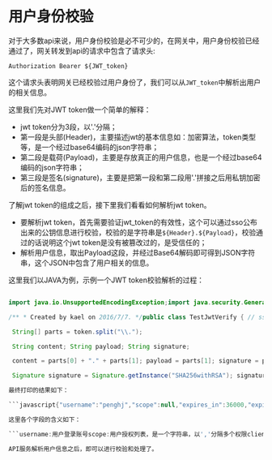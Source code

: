 # 用户身份校验

对于大多数api来说，用户身份校验是必不可少的，在网关中，用户身份校验已经通过了，网关转发到api的请求中包含了请求头:

```
Authorization Bearer ${JWT_token}
```

这个请求头表明网关已经校验过用户身份了，我们可以从`JWT_token`中解析出用户的相关信息。

这里我们先对JWT token做一个简单的解释：

* jwt token分为3段，以'.'分隔；
* 第一段是头部(Header)，主要描述jwt的基本信息如：加密算法，token类型等，是一个经过base64编码的json字符串；
* 第二段是载荷(Payload)，主要是存放真正的用户信息，也是一个经过base64编码的json字符串；
* 第三段是签名(signature)，主要是把第一段和第二段用'.'拼接之后用私钥加密后的签名信息。

了解jwt token的组成之后，接下里我们看看如何解析jwt token。

* 要解析jwt token，首先需要验证jwt_token的有效性，这个可以通过sso公布出来的公钥信息进行校验，校验的是字符串是`${Header}.${Payload}`，校验通过的话说明这个jwt token是没有被篡改过的，是受信任的；
* 解析用户信息，取出Payload这段，并经过Base64解码即可得到JSON字符串，这个JSON中包含了用户相关的信息。

这里我们以JAVA为例，示例一个JWT token校验解析的过程：


```java

import java.io.UnsupportedEncodingException;import java.security.GeneralSecurityException;import java.security.KeyFactory;import java.security.NoSuchAlgorithmException;import java.security.Signature;import java.security.interfaces.RSAPublicKey;import java.security.spec.InvalidKeySpecException;import java.security.spec.X509EncodedKeySpec;import java.util.Base64;

/** * Created by kael on 2016/7/7. */public class TestJwtVerify { // sso默认开放的公钥 static String publicKey = "MIGfMA0GCSqGSIb3DQEBAQUAA4GNADCBiQKBgQDDASOjIWexLpnXiJNJF2pL6NzP\n" + "fBoF0tKEr2ttAkJ/7f3uUHhj2NIhQ01Wu9OjHfXjCvQSXMWqqc1+O9G1UwB2Xslb\n" + "WNwEZFMwmQdP5VleGbJLR3wOl3IzdggkxBJ1Q9rXUlVtslK/CsMtkwkQEg0eZDH1\n" + "VeJXqKBlEhsNckYIGQIDAQAB"; public static void main(String[] args) { // jwt token String token = "eyJ0eXAiOiJKV1QiLCJhbGciOiJSUzI1NiJ9.eyJ1c2VybmFtZSI6InBlbmdoaiIsInNjb3BlIjpudWxsLCJleHBpcmVzX2luIjozNjAwMCwiZXhwaXJlcyI6MTQ2NzkwMjYzOTAwMCwiZXhwIjoxNDY3OTAyNjg3MjgwfQ.P4LSoLj4cqnnNdW61HjPxWPWCvV8BdimHXp_5K0sMEAF3KRb9AFqCDAnbwWOj6OdWlIJrWt3ftBptPW7beyrKpbckRDg0YpuYLdTNKS6uJ1htpgZ5y3iRtA1r1YKl-h7GdZSqzxkXjsVH8hy03Hpg1h_TamBVQAIzonu7aclI30";

 String[] parts = token.split("\\.");

 String content; String payload; String signature;

 content = parts[0] + "." + parts[1]; payload = parts[1]; signature = parts[2]; //验证token if (!verifySignature(content, signature)) { // 验证失败 } else { // 验证成功 try { byte[] decodes = Base64.getUrlDecoder().decode(payload.getBytes("UTF-8")); String info = new String(decodes); System.out.println(info); } catch (UnsupportedEncodingException e) { e.printStackTrace(); } } } // 用公钥校验token的有效性 protected static boolean verifySignature(String content, String signed) { try { byte[] signedData = Base64.getUrlDecoder().decode(signed.getBytes("UTF-8")); byte[] contentData = content.getBytes();

 Signature signature = Signature.getInstance("SHA256withRSA"); signature.initVerify(decodePublicKey(publicKey)); signature.update(contentData); return signature.verify(signedData); } catch (GeneralSecurityException e) { return false; } catch (UnsupportedEncodingException e) { e.printStackTrace(); return false; } } // 生成校验用的公钥 public static RSAPublicKey decodePublicKey(String base64) { X509EncodedKeySpec spec = new X509EncodedKeySpec(Base64.getMimeDecoder().decode(base64)); try { KeyFactory f = KeyFactory.getInstance("RSA"); return (RSAPublicKey) f.generatePublic(spec); } catch (InvalidKeySpecException e) { throw new RuntimeException(e.getMessage(), e); } catch (NoSuchAlgorithmException e) { e.printStackTrace(); } return null; }}```

最终打印的结果如下：

```javascript{"username":"penghj","scope":null,"expires_in":36000,"expires":1467902639000,"exp":1467902687280}```

这里各个字段的含义如下：

```username:用户登录账号scope:用户授权列表，是一个字符串，以','分隔多个权限client:不一定有这个字段，只有当client是经过sso校验的情况下才会有这个字段，代表的是注册在sso的应用id,存在这个字段时表示这个token的client也是受信任的。exp:有效期```

API服务解析用户信息之后，即可以进行校验和处理了。
